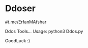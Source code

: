 # Ddoser
#t.me/ErfanMAfshar

Ddos Tools...
Usage: python3 Ddos.py <ip> <port> <Second>

GoodLuck :)
